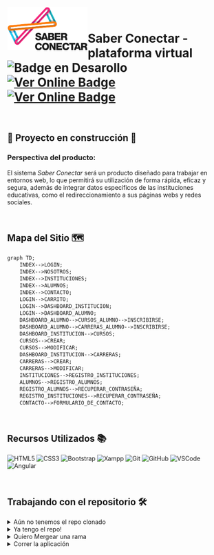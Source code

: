 <a href="url"><img src="https://github.com/PPROF2-2022ProgWeb/g15-aula1-plataforma-virtual-g15/blob/JenniferFarias/app/src/assets/logotipo.png" align="left" height="100"></a><br>

# Saber Conectar - plataforma virtual   ![Badge en Desarollo](https://img.shields.io/badge/STATUS-EN%20DESAROLLO-green)  <br> [![Ver Online Badge](https://img.shields.io/badge/-Ver%20Wiki-yellow?style=flatsquare&link=https://github.com/PPROF2-2022ProgWeb/g15-aula1-plataforma-virtual-g15/wiki)](https://github.com/PPROF2-2022ProgWeb/g15-aula1-plataforma-virtual-g15/wiki)  [![Ver Online Badge](https://img.shields.io/badge/-Visitar%20Web-green?style=flatsquare&link=https://acodemy.000webhostapp.com/login)](https://acodemy.000webhostapp.com/)

<br>

## :construction: Proyecto en construcción :construction:
### Perspectiva del producto:
El sistema _Saber Conectar_ será un producto diseñado para trabajar en entornos web, lo que permitirá su utilización de forma rápida, eficaz y segura, además de integrar datos específicos de las instituciones educativas, como el redireccionamiento a sus páginas webs y redes sociales.

<br>

## Mapa del Sitio 🗺

```mermaid
graph TD;
    INDEX-->LOGIN;
    INDEX-->NOSOTROS;
    INDEX-->INSTITUCIONES;
    INDEX-->ALUMNOS;
    INDEX-->CONTACTO;
    LOGIN-->CARRITO;
    LOGIN-->DASHBOARD_INSTITUCION;
    LOGIN-->DASHBOARD_ALUMNO;
    DASHBOARD_ALUMNO-->CURSOS_ALUMNO-->INSCRIBIRSE;
    DASHBOARD_ALUMNO-->CARRERAS_ALUMNO-->INSCRIBIRSE;
    DASHBOARD_INSTITUCION-->CURSOS;
    CURSOS-->CREAR;
    CURSOS-->MODIFICAR;
    DASHBOARD_INSTITUCION-->CARRERAS;
    CARRERAS-->CREAR;
    CARRERAS-->MODIFICAR;
    INSTITUCIONES-->REGISTRO_INSTITUCIONES;
    ALUMNOS-->REGISTRO_ALUMNOS;
    REGISTRO_ALUMNOS-->RECUPERAR_CONTRASEÑA;
    REGISTRO_INSTITUCIONES-->RECUPERAR_CONTRASEÑA;
    CONTACTO-->FORMULARIO_DE_CONTACTO;
```

<br>

## Recursos Utilizados 📚

![HTML5](https://img.shields.io/badge/-HTML5-E34F26?style=flat&logo=html5&logoColor=white) ![CSS3](https://img.shields.io/badge/-CSS3-1572B6?style=flat&logo=css3) ![Bootstrap](https://img.shields.io/badge/bootstrap-%23563D7C.svg?style=flat&logo=bootstrap&logoColor=white) ![Xampp](http://img.shields.io/badge/-Xampp-FF9A00?style=flat&logo=xampp&logoColor=white) ![Git](https://img.shields.io/badge/-Git-F05032?style=flat&logo=git&logoColor=white) ![GitHub](https://img.shields.io/badge/-Github-181717?style=flat&logo=github&logoColor=white) ![VSCode](https://img.shields.io/badge/-VSCode-007ACC?style=flat&logo=visual-studio-code&logoColor=white) ![Angular](https://img.shields.io/badge/-Angular-red?style=flat&logo=angular&logoColor=white)

<br>

## Trabajando con el repositorio 🛠

<details><summary>Aún no tenemos el repo clonado</summary>

<p>

#### Comencemos clonando el repo en nuestra carpeta local!

```
   git clone https://github.com/PPROF2-2022ProgWeb/g15-aula1-plataforma-virtual-g15.git
```
  
#### Nos movemos a nuestra rama

```
   git checkout jLopez
```
  
#### Luego de realizar los cambios necesarios, agregamos los archivos

```
   git add .
```  
  
#### Los enviamos

```
   git commit -m "mensaje random"
```
    
#### pusheamos y actualizamos nuestra rama de trabajo remota

```
   git push
```
</p>

</details>
<details><summary>Ya tengo el repo!</summary>

<p>
  
#### Nos aseguramos de estar en nuestra rama
```
   git checkout jLopez
```
  
#### Si no modificamos ningun archivo, actualizamos nuestro repo con el repo más actualizado ( ej "JenniferFarias" )

```
   git pull JenniferFarias
```  
  
#### trabajamos y agregamos nuestros archivos modificados

```
   git add .
```
  
#### trabajamos y agregamos nuestros archivos modificados

```
   git commit -m "mensaje random"
```
    
#### pusheamos y actualizamos nuestra rama de trabajo remota

```
   git push
```
</p>

</details>
<details><summary>Quiero Mergear una rama</summary>

<p>
  
#### Nos ubicamos en la rama que quiero mergear ( por ejemplo rama "main")
```
   git checkout main
```
  
#### Mergeamos con nuestra rama

```
   git merge jLopez
```
    
#### pusheamos y actualizamos nuestra rama de trabajo remota

```
   git push
```
</p>

</details>
<details><summary>Correr la aplicación</summary>

<p>

#### Luego de descargar el repo, ejecutar una nueva terminal en el editor de código sobre la carpeta de trabajo
#### Ingresar a la carpeta de la aplicación, en nuestro caso: /app
  
```
   cd app
```
  
#### ejecutar el servidor
  
```
   ng serve -o
```

 #### Para cortar la ejecución, presionar CTRL + C.
</details>

